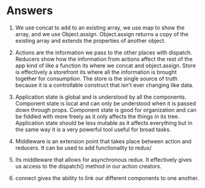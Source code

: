 # Answers

1. We use concat to add to an existing array, we use map to show the array, and we use Object.assign. Object.assign returns a copy of the existing array and extends the properties of another object. 

2. Actions are the information we pass to the other places with dispatch. Reducers show how the information from actions affect the rest of the app kind of like a function its where we concat and object.assign. Store is effectively a storefront its where all the information is brought together for consumption. The store is the single source of truth because it is a controllable construct that isn't ever changing like data.

3. Application state is global and is understood by all the components. Component state is local and can only be understood when it is passed down through props. Component state is good for organization and can be fiddled with more freely as it only affects the things in its tree. Application state should be less mutable as it affects everything but in the same way it is a very powerful tool useful for broad tasks. 

4. Middleware is an extension point that takes place between action and reducers. It can be used to add functionality to redux/

5. Its middleware that allows for asynchronous redux. It effectively gives us access to the dispatch() method in our action creators.

6. connect gives the ability to link our different components to one another.